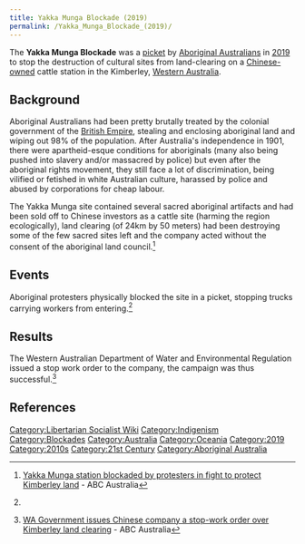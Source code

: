 ```yaml
---
title: Yakka Munga Blockade (2019)
permalink: /Yakka_Munga_Blockade_(2019)/
---
```


The **Yakka Munga Blockade** was a [picket](Picketing "wikilink") by
[Aboriginal Australians](Aboriginal_Australians "wikilink") in
[2019](Timeline_of_Libertarian_Socialism_in_Oceania "wikilink") to stop
the destruction of cultural sites from land-clearing on a
[Chinese-owned](China "wikilink") cattle station in the Kimberley,
[Western Australia](Australia "wikilink").

## Background

Aboriginal Australians had been pretty brutally treated by the colonial
government of the [British Empire](British_Empire "wikilink"), stealing
and enclosing aboriginal land and wiping out 98% of the population.
After Australia's independence in 1901, there were apartheid-esque
conditions for aboriginals (many also being pushed into slavery and/or
massacred by police) but even after the aboriginal rights movement, they
still face a lot of discrimination, being vilified or fetished in white
Australian culture, harassed by police and abused by corporations for
cheap labour.

The Yakka Munga site contained several sacred aboriginal artifacts and
had been sold off to Chinese investors as a cattle site (harming the
region ecologically), land clearing (of 24km by 50 meters) had been
destroying some of the few sacred sites left and the company acted
without the consent of the aboriginal land council.[^1]

## Events

Aboriginal protesters physically blocked the site in a picket, stopping
trucks carrying workers from entering.[^2]

## Results

The Western Australian Department of Water and Environmental Regulation
issued a stop work order to the company, the campaign was thus
successful.[^3]

## References

<references />

[Category:Libertarian Socialist
Wiki](Category:Libertarian_Socialist_Wiki "wikilink")
[Category:Indigenism](Category:Indigenism "wikilink")
[Category:Blockades](Category:Blockades "wikilink")
[Category:Australia](Category:Australia "wikilink")
[Category:Oceania](Category:Oceania "wikilink")
[Category:2019](Category:2019 "wikilink")
[Category:2010s](Category:2010s "wikilink") [Category:21st
Century](Category:21st_Century "wikilink") [Category:Aboriginal
Australia](Category:Aboriginal_Australia "wikilink")

[^1]: [Yakka Munga station blockaded by protesters in fight to protect
    Kimberley
    land](https://www.abc.net.au/news/2019-06-19/yakka-munga-station-blockaded-by-protesters/11221424) -
    ABC Australia

[^2]:

[^3]: [WA Government issues Chinese company a stop-work order over
    Kimberley land
    clearing](https://www.abc.net.au/news/2019-06-21/wa-government-issues-chinese-company-a-stop-work-order-over-kim/11231758) -
    ABC Australia